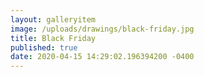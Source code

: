 ```yaml
---
layout: galleryitem
image: /uploads/drawings/black-friday.jpg
title: Black Friday 
published: true
date: 2020-04-15 14:29:02.196394200 -0400
---
```


